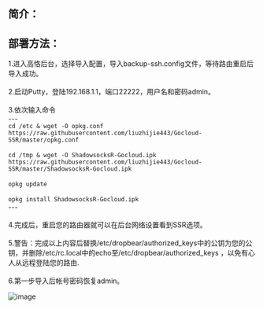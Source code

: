 

## 简介：


## 部署方法：
1.进入高恪后台，选择导入配置，导入backup-ssh.config文件，等待路由重启后导入成功。</br> </br> 
2.启动Putty，登陆192.168.1.1，端口22222，用户名和密码admin。 </br> </br> 
3.依次输入命令 
</br>
---</br>
`cd /etc & wget -O opkg.conf https://raw.githubusercontent.com/liuzhijie443/Gocloud-SSR/master/opkg.conf`
</br>
</br>
`cd /tmp & wget -O ShadowsocksR-Gocloud.ipk https://raw.githubusercontent.com/liuzhijie443/Gocloud-SSR/master/ShadowsocksR-Gocloud.ipk`
</br>
</br>
`opkg update`
</br>
</br>
`opkg install ShadowsocksR-Gocloud.ipk`
</br>---
</br></br> 
4.完成后，重启您的路由器就可以在后台网络设置看到SSR选项。</br> </br> 
5.警告：完成以上内容后替换/etc/dropbear/authorized_keys中的公钥为您的公钥，并删除/etc/rc.local中的echo至/etc/dropbear/authorized_keys ，以免有心人从远程登陆您的路由.</br> </br> 
6.第一步导入后帐号密码恢复admin。

![image](https://raw.githubusercontent.com/liuzhijie443/Gocloud-SSR/master/gocloud.png)
